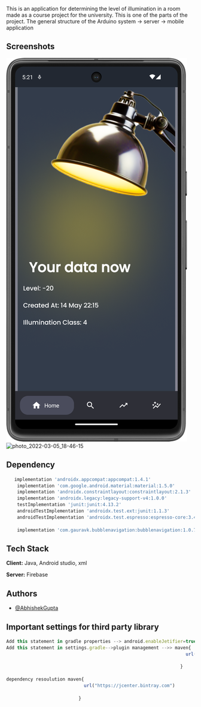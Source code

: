 This is an application for determining the level of illumination in a room made as a course project for the university.
This is one of the parts of the project.
The general structure of the Arduino system -> server -> mobile application




## Screenshots
![Image alt](https://github.com/MaksimNK/illumination-checker/raw/main/Screenshot_20240515_052210.png)
![photo_2022-03-05_18-46-15](https://user-images.githubusercontent.com/70539485/156884720-3ffde86d-b96a-4b63-85fb-af163943d416.jpg)


## Dependency 

```javascript
   implementation 'androidx.appcompat:appcompat:1.4.1'
    implementation 'com.google.android.material:material:1.5.0'
    implementation 'androidx.constraintlayout:constraintlayout:2.1.3'
    implementation 'androidx.legacy:legacy-support-v4:1.0.0'
    testImplementation 'junit:junit:4.13.2'
    androidTestImplementation 'androidx.test.ext:junit:1.1.3'
    androidTestImplementation 'androidx.test.espresso:espresso-core:3.4.0'

    implementation 'com.gauravk.bubblenavigation:bubblenavigation:1.0.7'
```


## Tech Stack

**Client:** Java, Android studio, xml

**Server:** 
Firebase


## Authors

- [@AbhishekGupta](https://github.com/Tesla-gamer)







## Important settings for third party library

```javascript
Add this statement in gradle properties --> android.enableJetifier=true
Add this statement in settings.gradle-->plugin management -->> maven{
                                                                   url("https://jcenter.bintray.com")
      
                                                                 }

dependency resoulution maven{
                             url("https://jcenter.bintray.com")
      
                           }
```
